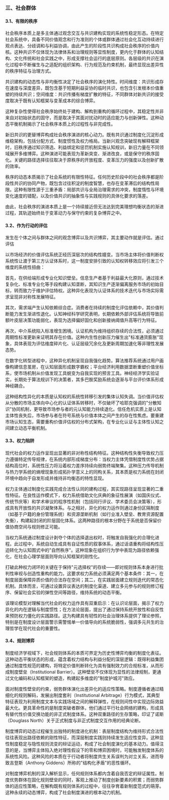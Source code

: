 ### 三、社会群体

#### 3.1、有限的秩序

社会秩序本质上是多主体通过观念交互与共识建构实现的系统性稳定形态。在特定社会系统中，具备不同价值观念和行为准则的个体或群体通过社会化互动持续进行观点表达、分歧调和与利益协调，由此产生的阶段性共识构成社会秩序的价值内核。这种共识不仅体现为法律体系和治理规则等显性制度，更内化于群体的认知结构、文化传统和社会实践之中，形成支撑社会运行的底层原则。各层级的共识在演化过程中不断催生与之适配的组织架构、行为规范及约束机制，最终显现出差异性的秩序特征与治理方式。

共识建构的动态性与非均衡性决定了社会秩序的演化特性。时间维度：共识形成存在速度与深度差异，既包含基于短期利益妥协的临时共识，也包含引发根本价值重塑的持续共识；空间维度：共识传播有梯度扩散的特征，不同群体对新共识的接受度取决于既有认知框架与变革成本的综合博弈。

这种复杂性使得社会秩序始终处于建构、解构到重构的循环过程中，其稳定性并非来自对初始状态的固守，而是取决于其面对扰动时的适应能力与创新弹性。这种动态平衡机制揭示了社会秩序本质上的过程性与非完成性。

新旧共识的更替博弈构成社会秩序演进的核心动力。既有共识通过制度化沉淀形成维稳架构，包括分配方式、制度惯性及权力格局。当新兴观念突破现有解释框架时，旧秩序通过知识筛选、利益绑定和惩罚机制实施认知规训，新旧力量在不同领域展开多维博弈。这种演进可能表现为革新突变、渐进改良，或是保守的秩序固化。关键的路径选择往往取决于原秩序的开放程度、变革压力的强度以及创新扩散的效率。

秩序的动态本质揭示了社会系统的有限性特征。任何历史阶段中的社会秩序都是阶段性共识的协同产物，既包含过往积淀的制度智慧，也存在变革滞后的结构性局限。这种有限性源于三重矛盾：局部共识与全局治理需求的冲突，制度惰性与环境变化速度的错配，以及价值共识的抽象性与实践规则的具体化要求的落差。

由此，社会秩序的演进本质上是一个持续接近但无法达到完美理想均衡状态的渐进过程，其轨迹始终处于变革动力与保守约束的复杂博弈之中。

#### 3.2、作为行动的评估

发生在个体之间与群体之间的观念博弈以及共识博弈，其主要动作就是评估。通过评估

以市场经济的价值评估系统正经历深层次的结构性嬗变。当市场主体将价值判断权系统性让渡于第三方认证体系时，这一制度安排引致的认知权转移效应将引发三个维度的系统性扭曲：

首先，在供给端形成专业化知识壁垒。信息生产者基于利益最大化原则，通过技术复杂化、标准专业化等手段构建认知垄断，其知识生产逐渐偏离服务市场的初始目标，转而致力于维护评估特权。这种异化表现为认证体系的技术迭代与市场实际需求呈现非对称性发展特征。

其次，需求端产生认知依赖综合症。消费者在持续的制度化评估依赖中，其价值判断能力发生渐进性退化。认知神经科学研究表明，长期依赖外部评估系统将导致前额叶皮层决策功能弱化，表现为选择偏好固化和创新接纳阈值升高等行为特征。

再次，中介系统陷入标准增生困境。认证机构为维持组织存续的合法性，必须通过周期性标准更新来证明其存在价值。这种内生性创新压力催生出"标准通货膨胀"现象，具体表现为评估维度碎片化、认证层级冗余化及更新周期加速化等非理性发展态势。

在数字化转型进程中，这种异化机制呈现自我强化趋势。算法推荐系统通过用户画像构建信息茧房，在认知层面形成数字霸权；平台经济利用数据垄断重塑价值坐标系，使市场机制从价值发现工具蜕变为自我实现的预言工具。神经经济学实验证实，长期处于算法规训下的决策者，其多巴胺奖励系统会逐渐与平台评价体系形成神经耦合。

这种结构性异化的本质是认知权的系统性转移引发的集体认知失调。当价值评估权从分散的市场主体向中心化的认证体系转移时，不仅破坏了哈耶克强调的"分散知识"协同机制，更导致市场参与者的元认知能力持续退化。信任危机实质上是认知主体性丧失后，市场参与者在符号系统与价值本体之间产生的存在性焦虑。要重建市场认知生态，需要重构价值评估权的分布式架构，在专业化认证与主体性认知之间建立动态平衡机制。

#### 3.3、权力陷阱

现代社会的权力运作呈现出显著的非对称性结构特征。这种结构性失衡导致权力压力遵循特定传导规律，在系统内部形成梯度分布：当权力主体凭借制度性优势占据结构高位时，系统性压力将沿着权力差序持续向弱势终端聚集。这种压力传导机制与热力学系统的熵增现象形成拓扑学意义上的同构关系，其本质是权力系统在封闭环境中趋向于自发形成并维持非均衡态的特性显现。

权力主体通过制度化实践完成合法性认同的建构过程，其实现路径呈现显著的二重性特征。在良性运作模式下，权力系统借助文化庆典的象征性展演（如国庆仪式、传统节庆等）和学术审议的程序性机制（包括同行评议、学术委员会决策等），形成具有开放性的共识凝聚体系。与之相对，异化的权力运作则通过身份区隔制度（如基于户籍的身份管理系统）和资源垄断机制（如行业准入壁垒、教育资源配置失衡），构建起封闭的阶层固化体系。这两种路径的根本分野在于系统是否保留价值协商空间与规则修正可能。

当权力系统通过制度设计剥夺个体的选择退出权时，将触发自我强化的合理化进程。此过程中，系统自动生成具有自证性质的叙事体系，通过话语重构将结构性压迫转化为认知图式中的"自然秩序"。这种现象在组织行为学中表现为路径依赖强化，在社会心理学层面则导向认知框架的刚性化。

打破此种权力闭环的关键在于保持"元选择权"的存续——即对规则体系本身进行批判性审视与创造性重构的能力。这要求权力系统必须满足两个基本条件：其一，在制度层面保障异质价值的合法存在空间；其二，在实践层面建立规则迭代的常态化机制。具体而言，可通过设置异议表达的制度化渠道、建立多元参与的规则修订程序、保留社会实验的弹性空间等路径，维持系统的动态平衡。

该理论模型对理解当代社会的权力运作具有双重启示：在认识论层面，揭示了权力异化的内在逻辑与制度惯性；在方法论层面，提出了通过保持系统开放性和自反性来预防权力僵化的实践路径。这为构建具有韧性的社会治理体系提供了理论参照，特别是在制度设计层面警示需警惕单一价值导向的系统脆弱性，强调多元共生的治理哲学在现代社会的重要性。

#### 3.4、规则博弈

制度经济学视域下，社会规则体系的本质可界定为历史性博弈均衡的制度化表征。这种动态平衡状态的形成，蕴含着权力结构与利益分配的深层逻辑：既得利益集团通过制度性规范的建构，将特定价值判断转化为具有强制效力的合规标准，从而形成制度壁垒（Institutional Barrier）。这种壁垒不仅体现为显性的法律规制，更通过文化编码和认知框架的塑造，构建起多维度的"制度护城河"效应。

面对制度性壁垒的约束，弱势群体演化出差异化的适应性策略。制度遵循者通过精细化的规则解码，发展出制度套利（Institutional Arbitrage）行为模式，其典型特征表现为利用制度文本与实践场域之间的解释弹性，在规则间性中实现边际效益最大化。更具革命性的是制度突破者群体，他们通过平行社会网络的建构，形成具有替代性价值交换功能的非正式制度体系。这种双重路径的生存策略，印证了诺斯（Douglass North）关于正式制度与非正式制度交互作用的经典论断。

制度博弈的动态过程催生出独特的制度进化机制：表层制度结构为维持形式合法性往往表现出路径依赖的刚性特征，而深层制度实践则持续发生适应性变异。这种显性制度稳定与隐性规则流变的辩证运动，构成了社会制度演化的基本动力。值得注意的是，当博弈主体陷入绝对理性假设下的零和博弈困境时，可能触发制度体系的系统性风险。这种风险的本质在于行动者将制度共生关系误判为对立关系，进而导致吉登斯（Anthony Giddens）所称的"结构化矛盾"的恶性循环。

对制度博弈机制的深入解析显示，任何规则体系都内含着自我否定的辩证属性。制度优势群体在固化规则壁垒的同时，客观上推动了制度创新要素的积累；而弱势群体的适应性策略，在解构既有规则体系的过程中，往往孕育着新制度范式的萌芽。这种永续的动态博弈，构成了社会制度演进的根本动力机制。